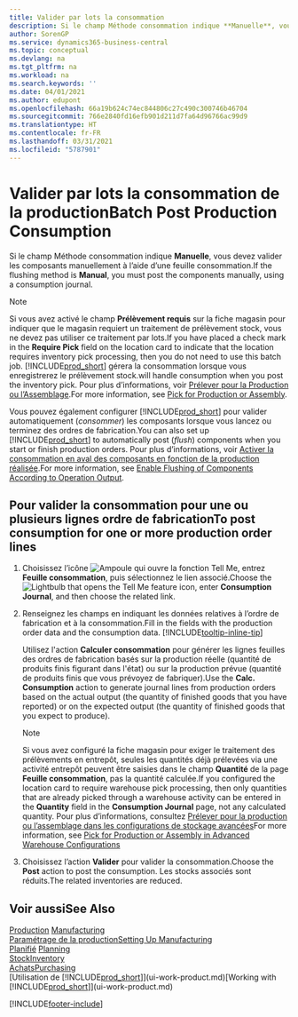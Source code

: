 ```yaml
---
title: Valider par lots la consommation
description: Si le champ Méthode consommation indique **Manuelle**, vous devez valider les composants manuellement à l’aide d’une feuille consommation.
author: SorenGP
ms.service: dynamics365-business-central
ms.topic: conceptual
ms.devlang: na
ms.tgt_pltfrm: na
ms.workload: na
ms.search.keywords: ''
ms.date: 04/01/2021
ms.author: edupont
ms.openlocfilehash: 66a19b624c74ec844806c27c490c300746b46704
ms.sourcegitcommit: 766e2840fd16efb901d211d7fa64d96766ac99d9
ms.translationtype: HT
ms.contentlocale: fr-FR
ms.lasthandoff: 03/31/2021
ms.locfileid: "5787901"
---
```

# <a name="batch-post-production-consumption"></a><span data-ttu-id="1f407-103">Valider par lots la consommation de la production</span><span class="sxs-lookup"><span data-stu-id="1f407-103">Batch Post Production Consumption</span></span>

<span data-ttu-id="1f407-104">Si le champ Méthode consommation indique **Manuelle**, vous devez valider les composants manuellement à l’aide d’une feuille consommation.</span><span class="sxs-lookup"><span data-stu-id="1f407-104">If the flushing method is **Manual**, you must post the components manually, using a consumption journal.</span></span>  

>[!NOTE]
> <span data-ttu-id="1f407-105">Si vous avez activé le champ **Prélèvement requis** sur la fiche magasin pour indiquer que le magasin requiert un traitement de prélèvement stock, vous ne devez pas utiliser ce traitement par lots.</span><span class="sxs-lookup"><span data-stu-id="1f407-105">If you have placed a check mark in the **Require Pick** field on the location card to indicate that the location requires inventory pick processing, then you do not need to use this batch job.</span></span> [!INCLUDE[prod_short](includes/prod_short.md)] <span data-ttu-id="1f407-106">gérera la consommation lorsque vous enregistrerez le prélèvement stock.</span><span class="sxs-lookup"><span data-stu-id="1f407-106">will handle consumption when you post the inventory pick.</span></span> <span data-ttu-id="1f407-107">Pour plus d’informations, voir [Prélever pour la Production ou l’Assemblage](warehouse-how-to-pick-for-production.md#to-pick-components-in-basic-warehouse-configurations).</span><span class="sxs-lookup"><span data-stu-id="1f407-107">For more information, see [Pick for Production or Assembly](warehouse-how-to-pick-for-production.md#to-pick-components-in-basic-warehouse-configurations).</span></span> 

<span data-ttu-id="1f407-108">Vous pouvez également configurer [!INCLUDE[prod_short](includes/prod_short.md)] pour valider automatiquement (*consommer*) les composants lorsque vous lancez ou terminez des ordres de fabrication.</span><span class="sxs-lookup"><span data-stu-id="1f407-108">You can also set up [!INCLUDE[prod_short](includes/prod_short.md)] to automatically post (*flush*) components when you start or finish production orders.</span></span> <span data-ttu-id="1f407-109">Pour plus d’informations, voir [Activer la consommation en aval des composants en fonction de la production réalisée](production-how-to-flush-components-according-to-operation-output.md).</span><span class="sxs-lookup"><span data-stu-id="1f407-109">For more information, see [Enable Flushing of Components According to Operation Output](production-how-to-flush-components-according-to-operation-output.md).</span></span>

## <a name="to-post-consumption-for-one-or-more-production-order-lines"></a><span data-ttu-id="1f407-110">Pour valider la consommation pour une ou plusieurs lignes ordre de fabrication</span><span class="sxs-lookup"><span data-stu-id="1f407-110">To post consumption for one or more production order lines</span></span>

1.  <span data-ttu-id="1f407-111">Choisissez l’icône ![Ampoule qui ouvre la fonction Tell Me](media/ui-search/search_small.png "Dites-moi ce que vous voulez faire"), entrez **Feuille consommation**, puis sélectionnez le lien associé.</span><span class="sxs-lookup"><span data-stu-id="1f407-111">Choose the ![Lightbulb that opens the Tell Me feature](media/ui-search/search_small.png "Tell me what you want to do") icon, enter **Consumption Journal**, and then choose the related link.</span></span>  
2.  <span data-ttu-id="1f407-112">Renseignez les champs en indiquant les données relatives à l’ordre de fabrication et à la consommation.</span><span class="sxs-lookup"><span data-stu-id="1f407-112">Fill in the fields with the production order data and the consumption data.</span></span> [!INCLUDE[tooltip-inline-tip](includes/tooltip-inline-tip_md.md)]  

    <span data-ttu-id="1f407-113">Utilisez l'action **Calculer consommation** pour générer les lignes feuilles des ordres de fabrication basés sur la production réelle (quantité de produits finis figurant dans l'état) ou sur la production prévue (quantité de produits finis que vous prévoyez de fabriquer).</span><span class="sxs-lookup"><span data-stu-id="1f407-113">Use the **Calc. Consumption** action to generate journal lines from production orders based on the actual output (the quantity of finished goods that you have reported) or on the expected output (the quantity of finished goods that you expect to produce).</span></span>

    > [!NOTE]
    > <span data-ttu-id="1f407-114">Si vous avez configuré la fiche magasin pour exiger le traitement des prélèvements en entrepôt, seules les quantités déjà prélevées via une activité entrepôt peuvent être saisies dans le champ **Quantité** de la page **Feuille consommation**, pas la quantité calculée.</span><span class="sxs-lookup"><span data-stu-id="1f407-114">If you configured the location card to require warehouse pick processing, then only quantities that are already picked through a warehouse activity can be entered in the **Quantity** field in the **Consumption Journal** page, not any calculated quantity.</span></span> <span data-ttu-id="1f407-115">Pour plus d’informations, consultez [Prélever pour la production ou l’assemblage dans les configurations de stockage avancées](warehouse-how-to-pick-for-internal-operations-in-advanced-warehousing.md)</span><span class="sxs-lookup"><span data-stu-id="1f407-115">For more information, see [Pick for Production or Assembly in Advanced Warehouse Configurations](warehouse-how-to-pick-for-internal-operations-in-advanced-warehousing.md)</span></span>

3.  <span data-ttu-id="1f407-116">Choisissez l’action **Valider** pour valider la consommation.</span><span class="sxs-lookup"><span data-stu-id="1f407-116">Choose the **Post** action to post the consumption.</span></span> <span data-ttu-id="1f407-117">Les stocks associés sont réduits.</span><span class="sxs-lookup"><span data-stu-id="1f407-117">The related inventories are reduced.</span></span>



## <a name="see-also"></a><span data-ttu-id="1f407-118">Voir aussi</span><span class="sxs-lookup"><span data-stu-id="1f407-118">See Also</span></span>

<span data-ttu-id="1f407-119">[Production](production-manage-manufacturing.md)  </span><span class="sxs-lookup"><span data-stu-id="1f407-119">[Manufacturing](production-manage-manufacturing.md)  </span></span>  
[<span data-ttu-id="1f407-120">Paramétrage de la production</span><span class="sxs-lookup"><span data-stu-id="1f407-120">Setting Up Manufacturing</span></span>](production-configure-production-processes.md)  
<span data-ttu-id="1f407-121">[Planifié](production-planning.md)    </span><span class="sxs-lookup"><span data-stu-id="1f407-121">[Planning](production-planning.md)    </span></span>  
[<span data-ttu-id="1f407-122">Stock</span><span class="sxs-lookup"><span data-stu-id="1f407-122">Inventory</span></span>](inventory-manage-inventory.md)  
[<span data-ttu-id="1f407-123">Achats</span><span class="sxs-lookup"><span data-stu-id="1f407-123">Purchasing</span></span>](purchasing-manage-purchasing.md)  
<span data-ttu-id="1f407-124">[Utilisation de [!INCLUDE[prod_short](includes/prod_short.md)]](ui-work-product.md)</span><span class="sxs-lookup"><span data-stu-id="1f407-124">[Working with [!INCLUDE[prod_short](includes/prod_short.md)]](ui-work-product.md)</span></span>


[!INCLUDE[footer-include](includes/footer-banner.md)]
